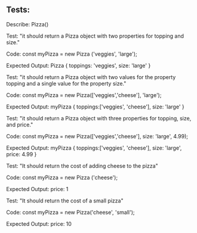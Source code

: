 ## Tests:
Describe: Pizza()

<!-- test 1 -->
Test: "it should return a Pizza object with two properties for topping and size."

Code: 
const myPizza = new Pizza ('veggies', 'large');

Expected Output: Pizza { toppings: 'veggies', size: 'large' }

<!-- test 2 -->
Test: "it should return a Pizza object with two values for the property topping and a single value for the property size."

Code: 
const myPizza = new Pizza(['veggies','cheese'], 'large');

Expected Output: myPizza { toppings:['veggies', 'cheese'], size: 'large' }

<!-- test 3 -->
Test: "it should return a Pizza object with three properties for topping, size, and price."

Code: 
const myPizza = new Pizza(['veggies','cheese'], size: 'large', 4.99);

Expected Output: myPizza { toppings:['veggies', 'cheese'], size: 'large', price: 4.99 }

<!-- test 4 -->
Test: "It should return the cost of adding cheese to the pizza" 

Code:
const myPizza = new Pizza ('cheese');

Expected Output: price: 1

<!-- test 5 -->
Test: "It should return the cost of a small pizza"

Code:
const myPizza = new Pizza('cheese', 'small');

Expected Output: price: 10